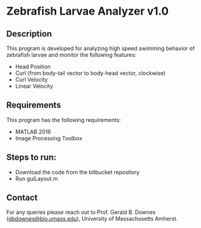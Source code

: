# Zebrafish Larvae Analyzer v1.0

## Description
This program is developed for analyzing high speed swimming behavior of zebrafish larvae and monitor the following features:
- Head Position
- Curl (from body-tail vector to body-head vector, clockwise)
- Curl Velocity
- Linear Velocity

## Requirements
This program has the following requirements:
- MATLAB 2016
- Image Processing Toolbox

## Steps to run:
- Download the code from the bitbucket repository
- Run guiLayout.m

## Contact
For any queries please reach out to Prof. Gerald B. Downes ([gbdownes@bio.umass.edu](mailto:gbdownes@bio.umass.edu)), University of Massachusetts Amherst.


